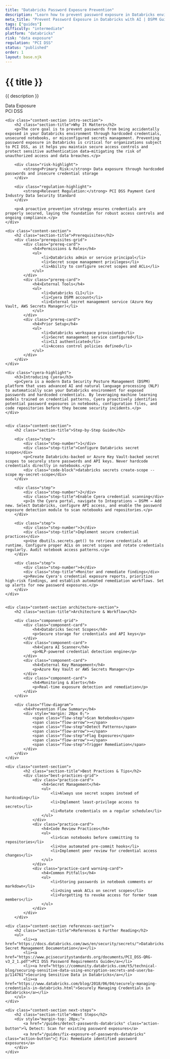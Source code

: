 ```yaml
---
title: "Databricks Password Exposure Prevention"
description: "Learn how to prevent password exposure in Databricks environments. Follow step-by-step guidance for PCI DSS compliance."
meta_title: "Prevent Password Exposure in Databricks with AI | DSPM Guide"
tags: ["guides"]
difficulty: "intermediate"
platform: "databricks"
risk: "data exposure"
regulation: "PCI DSS"
status: "published"
order: 1
layout: base.njk
---
```


<div class="container">
    <div class="header">
        <h1>{{ title }}</h1>
        <p>{{ description }}</p>
        <div class="badge">Data Exposure</div>
        <div class="badge regulation">PCI DSS</div>
    </div>

    <div class="content-section intro-section">
        <h2 class="section-title">Why It Matters</h2>
        <p>The core goal is to prevent passwords from being accidentally exposed in your Databricks environment through hardcoded credentials, unsecured notebooks, or misconfigured secrets management. Preventing password exposure in Databricks is critical for organizations subject to PCI DSS, as it helps you maintain secure access controls and protect sensitive authentication data—mitigating the risk of unauthorized access and data breaches.</p>
        
        <div class="risk-highlight">
            <strong>Primary Risk:</strong> Data exposure through hardcoded passwords and insecure credential storage
        </div>
        
        <div class="regulation-highlight">
            <strong>Relevant Regulation:</strong> PCI DSS Payment Card Industry Data Security Standard
        </div>
        
        <p>A proactive prevention strategy ensures credentials are properly secured, laying the foundation for robust access controls and ongoing compliance.</p>
    </div>

    <div class="content-section">
        <h2 class="section-title">Prerequisites</h2>
        <div class="prerequisites-grid">
            <div class="prereq-card">
                <h4>Permissions & Roles</h4>
                <ul>
                    <li>Databricks admin or service principal</li>
                    <li>Secret scope management privileges</li>
                    <li>Ability to configure secret scopes and ACLs</li>
                </ul>
            </div>
            <div class="prereq-card">
                <h4>External Tools</h4>
                <ul>
                    <li>Databricks CLI</li>
                    <li>Cyera DSPM account</li>
                    <li>External secret management service (Azure Key Vault, AWS Secrets Manager)</li>
                </ul>
            </div>
            <div class="prereq-card">
                <h4>Prior Setup</h4>
                <ul>
                    <li>Databricks workspace provisioned</li>
                    <li>Secret management service configured</li>
                    <li>CLI authenticated</li>
                    <li>Access control policies defined</li>
                </ul>
            </div>
        </div>
    </div>
	
    <div class="cyera-highlight">
        <h3>Introducing Cyera</h3>
        <p>Cyera is a modern Data Security Posture Management (DSPM) platform that uses advanced AI and natural language processing (NLP) to automatically scan your Databricks environment for exposed passwords and hardcoded credentials. By leveraging machine learning models trained on credential patterns, Cyera proactively identifies potential password exposures in notebooks, configuration files, and code repositories before they become security incidents.</p>
    </div>
	

    <div class="content-section">
        <h2 class="section-title">Step-by-Step Guide</h2>
        
        <div class="step">
            <div class="step-number">1</div>
            <div class="step-title">Configure Databricks secret scopes</div>
            <p>Create Databricks-backed or Azure Key Vault-backed secret scopes to securely store passwords and API keys. Never hardcode credentials directly in notebooks.</p>
            <div class="code-block">databricks secrets create-scope --scope my-secret-scope</div>
        </div>

        <div class="step">
            <div class="step-number">2</div>
            <div class="step-title">Enable Cyera credential scanning</div>
            <p>In the Cyera portal, navigate to Integrations → DSPM → Add new. Select Databricks, configure API access, and enable the password exposure detection module to scan notebooks and repositories.</p>
        </div>

        <div class="step">
            <div class="step-number">3</div>
            <div class="step-title">Implement secure credential practices</div>
            <p>Use dbutils.secrets.get() to retrieve credentials at runtime. Configure proper ACLs on secret scopes and rotate credentials regularly. Audit notebook access patterns.</p>
        </div>

        <div class="step">
            <div class="step-number">4</div>
            <div class="step-title">Monitor and remediate findings</div>
            <p>Review Cyera's credential exposure reports, prioritize high-risk findings, and establish automated remediation workflows. Set up alerts for new password exposures.</p>
        </div>
    </div>


    <div class="content-section architecture-section">
        <h2 class="section-title">Architecture & Workflow</h2>
        
        <div class="component-grid">
            <div class="component-card">
                <h4>Databricks Secret Scopes</h4>
                <p>Secure storage for credentials and API keys</p>
            </div>
            <div class="component-card">
                <h4>Cyera AI Scanner</h4>
                <p>NLP-powered credential detection engine</p>
            </div>
            <div class="component-card">
                <h4>External Key Management</h4>
                <p>Azure Key Vault or AWS Secrets Manager</p>
            </div>
            <div class="component-card">
                <h4>Monitoring & Alerts</h4>
                <p>Real-time exposure detection and remediation</p>
            </div>
        </div>

        <div class="flow-diagram">
            <h4>Prevention Flow Summary</h4>
            <div style="margin: 20px 0;">
                <span class="flow-step">Scan Notebooks</span>
                <span class="flow-arrow">→</span>
                <span class="flow-step">Detect Patterns</span>
                <span class="flow-arrow">→</span>
                <span class="flow-step">Flag Exposures</span>
                <span class="flow-arrow">→</span>
                <span class="flow-step">Trigger Remediation</span>
            </div>
        </div>
    </div>

	<div class="content-section">
	        <h2 class="section-title">Best Practices & Tips</h2>
	        <div class="best-practices-grid">
	            <div class="practice-card">
	                <h4>Secret Management</h4>
	                <ul>
	                    <li>Always use secret scopes instead of hardcoding</li>
	                    <li>Implement least-privilege access to secrets</li>
	                    <li>Rotate credentials on a regular schedule</li>
	                </ul>
	            </div>
	            <div class="practice-card">
	                <h4>Code Review Practices</h4>
	                <ul>
	                    <li>Scan notebooks before committing to repositories</li>
	                    <li>Use automated pre-commit hooks</li>
	                    <li>Implement peer review for credential access changes</li>
	                </ul>
	            </div>
	            <div class="practice-card warning-card">
	                <h4>Common Pitfalls</h4>
	                <ul>
	                    <li>Storing passwords in notebook comments or markdown</li>
	                    <li>Using weak ACLs on secret scopes</li>
	                    <li>Forgetting to revoke access for former team members</li>
	                </ul>
	            </div>
	        </div>
	    </div>

    <div class="content-section references-section">
        <h2 class="section-title">References & Further Reading</h2>
        <ul>
            <li><a href="https://docs.databricks.com/aws/en/security/secrets/">Databricks Secret Management Documentation</a></li>
            <li><a href="https://www.pcisecuritystandards.org/documents/PCI_DSS-QRG-v3_2_1.pdf">PCI DSS Password Requirements Guide</a></li>
            <li><a href="https://community.databricks.com/t5/technical-blog/securing-sensitive-data-using-encryption-secrets-and-user/ba-p/114761">Securing Sensitive Data in Databricks</a></li>
            <li><a href="https://www.databricks.com/blog/2018/06/04/securely-managing-credentials-in-databricks.html">Securely Managing Credentials in Databricks</a></li>
        </ul>
    </div>

    <div class="content-section next-steps">
        <h2 class="section-title">Next Steps</h2>
        <div style="margin-top: 20px;">
            <a href="/guides/detect-passwords-databricks" class="action-button">🔍 Detect: Scan for existing password exposures</a>
            <a href="/guides/fix-exposure-of-passwords-databricks" class="action-button">🔧 Fix: Remediate identified password exposures</a>
        </div>
    </div>
</div>